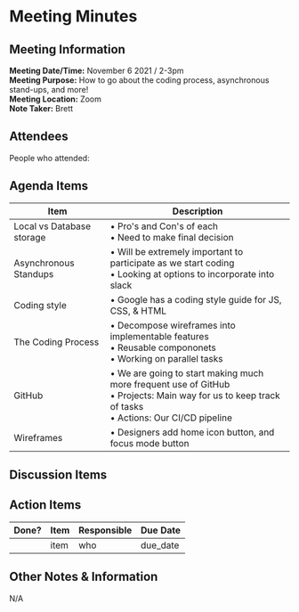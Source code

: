 # Meeting Minutes
## Meeting Information
**Meeting Date/Time:** November 6 2021 / 2-3pm  <br>
**Meeting Purpose:** How to go about the coding process, asynchronous stand-ups, and more!  <br>
**Meeting Location:** Zoom <br>
**Note Taker:** Brett  <br>

## Attendees
People who attended:

## Agenda Items

Item | Description
---- | ----
Local vs Database storage | • Pro's and Con's of each <br> • Need to make final decision <br> 
Asynchronous Standups | • Will be extremely important to participate as we start coding <br> • Looking at options to incorporate into slack <br>
Coding style | • Google has a coding style guide for JS, CSS, & HTML <br>
The Coding Process | • Decompose wireframes into implementable features <br>• Reusable compononets <br>• Working on parallel tasks <br>
GitHub | • We are going to start making much more frequent use of GitHub <br> • Projects: Main way for us to keep track of tasks <br> • Actions: Our CI/CD pipeline <br>
Wireframes | • Designers add home icon button, and focus mode button <br>



## Discussion Items



## Action Items
| Done? | Item | Responsible | Due Date |
| ---- | ---- | ---- | ---- |
| | item | who | due_date |

## Other Notes & Information
N/A
